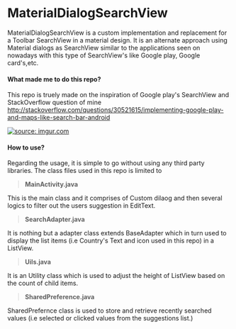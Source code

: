 # MaterialDialogSearchView

MaterialDialogSearchView is a custom implementation and replacement for a Toolbar SearchView in a material design.
It is an alternate approach using Material dialogs as SearchView similar to the applications seen on nowadays with this type of SearchView's
like Google play, Google card's,etc.

#### **What made me to do this repo?**

This repo is truely made on the inspiration of Google play's SearchView and StackOverflow question of mine
http://stackoverflow.com/questions/30521615/implementing-google-play-and-maps-like-search-bar-android

<a href="http://imgur.com/kUwTS5P"><img src="http://i.imgur.com/kUwTS5P.gif" title="source: imgur.com" /></a>


#### **How to use?**

Regarding the usage, it is simple to go without using any third party libraries. The class files used in this repo is limited to

> **MainActivity.java**  

This is the main class and it comprises of Custom dilaog and then several logics to filter out the users suggestion in EditText.

> **SearchAdapter.java** 

It is nothing but a adapter class extends BaseAdapter which in turn used to display the list items (i.e Country's Text and icon used in this repo) in a ListView.

> **Uils.java**          

It is an Utility class which is used to adjust the height of ListView based on the count of child items.

> **SharedPreference.java**   

SharedPrefernce class is used to store and retrieve recently searched values (i.e selected or clicked values from the suggestions list.)




